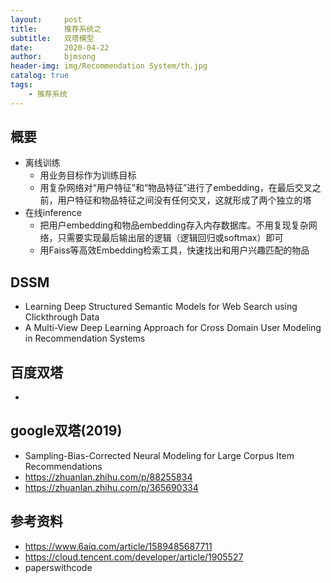 ```yaml
---
layout:     post
title:      推荐系统之
subtitle:   双塔模型
date:       2020-04-22
author:     bjmsong
header-img: img/Recommendation System/th.jpg
catalog: true
tags:
    - 推荐系统
---
```

## 概要
- 离线训练
    - 用业务目标作为训练目标
    - 用复杂网络对“用户特征”和“物品特征”进行了embedding，在最后交叉之前，用户特征和物品特征之间没有任何交叉，这就形成了两个独立的塔
- 在线inference
    - 把用户embedding和物品embedding存入内存数据库。不用复现复杂网络，只需要实现最后输出层的逻辑（逻辑回归或softmax）即可
    - 用Faiss等高效Embedding检索工具，快速找出和用户兴趣匹配的物品

## DSSM
- Learning Deep Structured Semantic Models for Web Search using Clickthrough Data
- A Multi-View Deep Learning Approach for Cross Domain User Modeling in Recommendation Systems

## 百度双塔
- 

## google双塔(2019)
- Sampling-Bias-Corrected Neural Modeling for Large Corpus Item Recommendations
- https://zhuanlan.zhihu.com/p/88255834
- https://zhuanlan.zhihu.com/p/365690334

## 参考资料
- https://www.6aiq.com/article/1589485687711
- https://cloud.tencent.com/developer/article/1905527
- paperswithcode